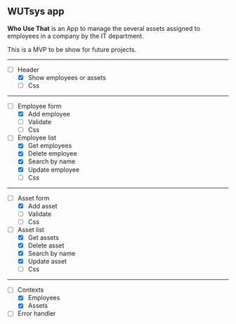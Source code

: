 ## WUTsys app

**Who Use That** is an App to manage the several assets assigned to employees in a company by the IT department.

This is a MVP to be show for future projects.

---

- [ ] Header
  - [x] Show employees or assets
  - [ ] Css

---

- [ ] Employee form
  - [x] Add employee
  - [ ] Validate
  - [ ] Css
- [ ] Employee list
  - [x] Get employees
  - [x] Delete employee
  - [x] Search by name
  - [x] Update employee
  - [ ] Css

---

- [ ] Asset form
  - [x] Add asset
  - [ ] Validate
  - [ ] Css
- [ ] Asset list
  - [x] Get assets
  - [x] Delete asset
  - [x] Search by name
  - [x] Update asset
  - [ ] Css

---

- [ ] Contexts
  - [x] Employees
  - [x] Assets
- [ ] Error handler
